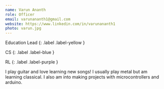 ```yaml
---
name: Varun Ananth
role: Officer
email: varunananth1@gmail.com
website: https://www.linkedin.com/in/varunananth1
photo: varun.jpg
---
```


Education Lead {: .label .label-yellow }

CS
{: .label .label-blue }

RL
{: .label .label-purple }

I play guitar and love learning new songs! I usually play metal but am learning classical. I also am into making projects with microcontrollers and arduino.
